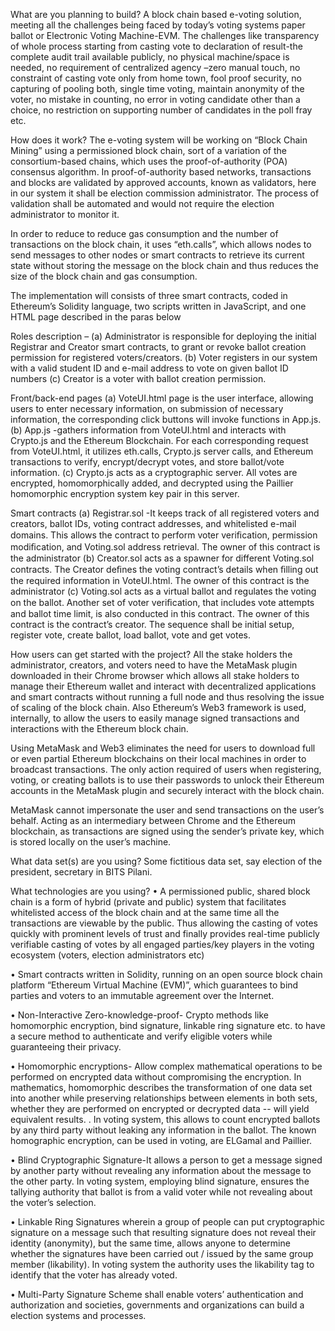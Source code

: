 What are you planning to build?
A block chain based e-voting solution, meeting all the challenges being faced by today’s voting systems paper ballot or Electronic Voting Machine-EVM.  The challenges like transparency of whole process starting from casting vote to declaration of result-the complete audit trail available publicly, no physical machine/space is needed, no requirement of centralized agency –zero manual touch, no constraint of casting vote only from home town, fool proof security, no capturing of pooling both, single time voting, maintain anonymity of the voter, no mistake in counting, no error in voting candidate other than a choice, no restriction on supporting number of candidates in the poll fray etc.


How does it work?
The e-voting system will be working on “Block Chain Mining” using a permissioned block chain, sort of a variation of the consortium-based chains, which uses the proof-of-authority (POA) consensus algorithm. In proof-of-authority based networks, transactions and blocks are validated by approved accounts, known as validators, here in our system it shall be election commission administrator. The process of validation shall be automated and would not require the election administrator to monitor it. 

In order to reduce to reduce gas consumption and the number of transactions on the block chain, it uses “eth.calls”, which allows nodes to send messages to other nodes or smart contracts to retrieve its current state without storing the message on the block chain and thus reduces the size of the block chain and gas consumption.

The implementation will consists of three smart contracts, coded in Ethereum’s Solidity language, two scripts written in JavaScript, and one HTML page described in the paras below

Roles description – (a) Administrator is responsible for deploying the initial Registrar and Creator smart contracts, to grant or revoke ballot creation permission for registered voters/creators. (b) Voter registers in our system with a valid student ID and e-mail address to vote on given ballot ID numbers (c) Creator is a voter with ballot creation permission.

Front/back-end pages (a) VoteUI.html page is the user interface, allowing users to enter necessary information, on submission of necessary information, the corresponding click buttons will invoke functions in App.js.  (b) App.js -gathers information from VoteUI.html and interacts with Crypto.js and the Ethereum Blockchain. For each corresponding request from VoteUI.html, it utilizes eth.calls, Crypto.js server calls, and Ethereum transactions to verify, encrypt/decrypt votes, and store ballot/vote information. (c) Crypto.js acts as a cryptographic server. All votes are encrypted, homomorphically added, and decrypted using the Paillier homomorphic encryption system key pair in this server.

Smart contracts (a) Registrar.sol -It keeps track of all registered voters and creators, ballot IDs, voting contract addresses, and whitelisted e-mail domains. This allows the contract to perform voter veriﬁcation, permission modiﬁcation, and Voting.sol address retrieval. The owner of this contract is the administrator (b) Creator.sol acts as a spawner for different Voting.sol contracts. The Creator deﬁnes the voting contract’s details when ﬁlling out the required information in VoteUI.html. The owner of this contract is the administrator (c) Voting.sol acts as a virtual ballot and regulates the voting on the ballot. Another set of voter veriﬁcation, that includes vote attempts and ballot time limit, is also conducted in this contract. The owner of this contract is the contract’s creator.
The sequence shall be initial setup, register vote, create ballot, load ballot, vote and get votes.


How users can get started with the project?
All the stake holders the administrator, creators, and voters need to have the MetaMask plugin downloaded in their Chrome browser  which allows all stake holders to manage their Ethereum wallet and interact with decentralized applications and smart contracts without running a full node and thus resolving the issue of scaling of the block chain.  Also Ethereum’s Web3 framework is used, internally, to allow the users to easily manage signed transactions and interactions with the Ethereum block chain. 

Using MetaMask and Web3 eliminates the need for users to download full or even partial Ethereum blockchains on their local machines in order to broadcast transactions. The only action required of users when registering, voting, or creating ballots is to use their passwords to unlock their Ethereum accounts in the MetaMask plugin and securely interact with the block chain. 

MetaMask cannot impersonate the user and send transactions on the user’s behalf. Acting as an intermediary between Chrome and the Ethereum blockchain, as transactions are signed using the sender’s private key, which is stored locally on the user’s machine.


What data set(s) are you using?
Some fictitious data set, say election of the president, secretary in BITS Pilani.


What technologies are you using?
•	A permissioned public, shared block chain is a form of hybrid (private and public) system that facilitates whitelisted access of the block chain and at the same time all the transactions are viewable by the public. Thus allowing the casting of votes quickly with prominent levels of trust and finally provides real-time publicly verifiable casting of votes by all engaged parties/key players in the voting ecosystem (voters, election administrators etc)

•	Smart contracts written in Solidity, running on an open source block chain platform “Ethereum Virtual Machine (EVM)”, which guarantees to bind parties and voters to an immutable agreement over the Internet.

•	Non-Interactive Zero-knowledge-proof- Crypto methods like homomorphic encryption, bind signature, linkable ring signature etc. to have a secure method to authenticate and verify eligible voters while guaranteeing their privacy.

•	Homomorphic encryptions- Allow complex mathematical operations to be performed on encrypted data without compromising the encryption. In mathematics, homomorphic describes the transformation of one data set into another while preserving relationships between elements in both sets, whether they are performed on encrypted or decrypted data --  will yield equivalent results. . In voting system, this allows to count encrypted ballots by any third party without leaking any information in the ballot. The known homographic encryption, can be used in voting, are ELGamal and Paillier.

•	Blind Cryptographic Signature-It allows a person to get a message signed by another party without revealing any information about the message to the other party. In voting system, employing blind signature, ensures the tallying authority that ballot is from a valid voter while not revealing about the voter’s selection.

•	Linkable Ring Signatures wherein a group of people can put cryptographic signature on a message such that resulting signature does not reveal their identity (anonymity), but the same time, allows anyone to determine whether the signatures have been carried out / issued by the same group member (likability). In voting system the authority uses the likability tag to identify that the voter has already voted.

•	 Multi-Party Signature Scheme shall enable voters’ authentication and authorization and societies, governments and organizations can build a election systems and processes.
